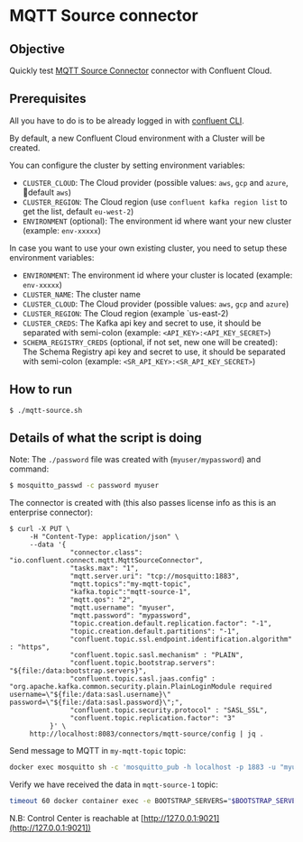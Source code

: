 # MQTT Source connector

## Objective

Quickly test [MQTT Source Connector](https://docs.confluent.io/kafka-connect-mqtt/current/mqtt-source-connector/index.html) connector with Confluent Cloud.

## Prerequisites

All you have to do is to be already logged in with [confluent CLI](https://docs.confluent.io/confluent-cli/current/overview.html#confluent-cli-overview).

By default, a new Confluent Cloud environment with a Cluster will be created.

You can configure the cluster by setting environment variables:

* `CLUSTER_CLOUD`: The Cloud provider (possible values: `aws`, `gcp` and `azure`, default `aws`)
* `CLUSTER_REGION`: The Cloud region (use `confluent kafka region list` to get the list, default `eu-west-2`)
* `ENVIRONMENT` (optional): The environment id where want your new cluster (example: `env-xxxxx`) 

In case you want to use your own existing cluster, you need to setup these environment variables:

* `ENVIRONMENT`: The environment id where your cluster is located (example: `env-xxxxx`) 
* `CLUSTER_NAME`: The cluster name
* `CLUSTER_CLOUD`: The Cloud provider (possible values: `aws`, `gcp` and `azure`)
* `CLUSTER_REGION`: The Cloud region (example `us-east-2)
* `CLUSTER_CREDS`: The Kafka api key and secret to use, it should be separated with semi-colon (example: `<API_KEY>:<API_KEY_SECRET>`)
* `SCHEMA_REGISTRY_CREDS` (optional, if not set, new one will be created): The Schema Registry api key and secret to use, it should be separated with semi-colon (example: `<SR_API_KEY>:<SR_API_KEY_SECRET>`)

## How to run

```
$ ./mqtt-source.sh
```

## Details of what the script is doing

Note: The `./password` file was created with (`myuser/mypassword`) and command:

```bash
$ mosquitto_passwd -c password myuser
```

The connector is created with (this also passes license info as this is an enterprise connector):

```
$ curl -X PUT \
     -H "Content-Type: application/json" \
     --data '{
               "connector.class": "io.confluent.connect.mqtt.MqttSourceConnector",
               "tasks.max": "1",
               "mqtt.server.uri": "tcp://mosquitto:1883",
               "mqtt.topics":"my-mqtt-topic",
               "kafka.topic":"mqtt-source-1",
               "mqtt.qos": "2",
               "mqtt.username": "myuser",
               "mqtt.password": "mypassword",
               "topic.creation.default.replication.factor": "-1",
               "topic.creation.default.partitions": "-1",
               "confluent.topic.ssl.endpoint.identification.algorithm" : "https",
               "confluent.topic.sasl.mechanism" : "PLAIN",
               "confluent.topic.bootstrap.servers": "${file:/data:bootstrap.servers}",
               "confluent.topic.sasl.jaas.config" : "org.apache.kafka.common.security.plain.PlainLoginModule required username=\"${file:/data:sasl.username}\" password=\"${file:/data:sasl.password}\";",
               "confluent.topic.security.protocol" : "SASL_SSL",
               "confluent.topic.replication.factor": "3"
          }' \
     http://localhost:8083/connectors/mqtt-source/config | jq .
```

Send message to MQTT in `my-mqtt-topic` topic:

```bash
docker exec mosquitto sh -c 'mosquitto_pub -h localhost -p 1883 -u "myuser" -P "mypassword" -t "my-mqtt-topic" -m "sample-msg-1"'
```

Verify we have received the data in `mqtt-source-1` topic:

```bash
timeout 60 docker container exec -e BOOTSTRAP_SERVERS="$BOOTSTRAP_SERVERS" -e SASL_JAAS_CONFIG="$SASL_JAAS_CONFIG" connect bash -c 'kafka-console-consumer --topic mqtt-source-1 --bootstrap-server $BOOTSTRAP_SERVERS --consumer-property ssl.endpoint.identification.algorithm=https --consumer-property sasl.mechanism=PLAIN --consumer-property security.protocol=SASL_SSL --consumer-property sasl.jaas.config="$SASL_JAAS_CONFIG" --property basic.auth.credentials.source=USER_INFO --from-beginning --max-messages 1'
```

N.B: Control Center is reachable at [http://127.0.0.1:9021](http://127.0.0.1:9021])
